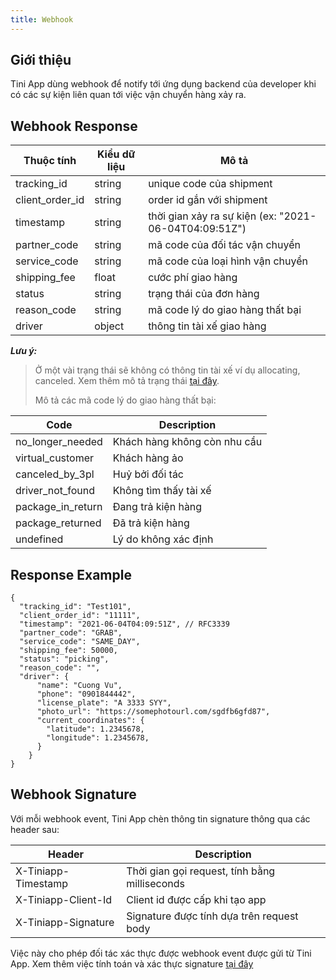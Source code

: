 ```yaml
---
title: Webhook
---
```


## Giới thiệu

Tini App dùng webhook để notify tới ứng dụng backend của developer khi có các sự kiện liên quan tới việc vận chuyển hàng xảy ra.

## Webhook Response

| Thuộc tính      | Kiểu dữ liệu | Mô tả                                                 |
| --------------- | ------------ | ----------------------------------------------------- |
| tracking_id     | string       | unique code của shipment                              |
| client_order_id | string       | order id gắn với shipment                             |
| timestamp       | string       | thời gian xảy ra sự kiện (ex: "2021-06-04T04:09:51Z") |
| partner_code    | string       | mã code của đối tác vận chuyển                        |
| service_code    | string       | mã code của loại hình vận chuyển                      |
| shipping_fee    | float        | cước phí giao hàng                                    |
| status          | string       | trạng thái của đơn hàng                               |
| reason_code     | string       | mã code lý do giao hàng thất bại                      |
| driver          | object       | thông tin tài xế giao hàng                            |

**_Lưu ý:_**

> Ở một vài trạng thái sẽ không có thông tin tài xế ví dụ allocating, canceled. Xem thêm mô tả trạng thái [tại đây](./status_flow).
>
> Mô tả các mã code lý do giao hàng thất bại:

| Code              | Description                  |
| ----------------- | ---------------------------- |
| no_longer_needed  | Khách hàng không còn nhu cầu |
| virtual_customer  | Khách hàng ảo                |
| canceled_by_3pl   | Huỷ bởi đối tác              |
| driver_not_found  | Không tìm thấy tài xế        |
| package_in_return | Đang trả kiện hàng           |
| package_returned  | Đã trả kiện hàng             |
| undefined         | Lý do không xác định         |

## Response Example

```
{
  "tracking_id": "Test101",
  "client_order_id": "11111",
  "timestamp": "2021-06-04T04:09:51Z", // RFC3339
  "partner_code": "GRAB",
  "service_code": "SAME_DAY",
  "shipping_fee": 50000,
  "status": "picking",
  "reason_code": "",
  "driver": {
      "name": "Cuong Vu",
      "phone": "0901844442",
      "license_plate": "A 3333 SYY",
      "photo_url": "https://somephotourl.com/sgdfb6gfd87",
      "current_coordinates": {
        "latitude": 1.2345678,
        "longitude": 1.2345678,
      }
    }
}
```

## Webhook Signature

Với mỗi webhook event, Tini App chèn thông tin signature thông qua các header sau:

| Header              | Description                                   |
| ------------------- | --------------------------------------------- |
| X-Tiniapp-Timestamp | Thời gian gọi request, tính bằng milliseconds |
| X-Tiniapp-Client-Id | Client id được cấp khi tạo app                |
| X-Tiniapp-Signature | Signature được tính dựa trên request body     |

Việc này cho phép đối tác xác thực được webhook event được gửi từ Tini App. Xem thêm việc tính toán và xác thực signature [tại đây](../platform-api/calculate-signature)

